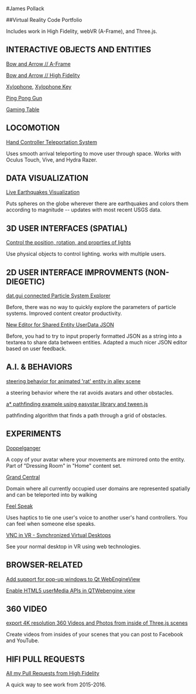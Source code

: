 
#James Pollack

##Virtual Reality Code Portfolio

Includes work in High Fidelity, webVR (A-Frame), and Three.js.


INTERACTIVE OBJECTS AND ENTITIES
--------------------------------

[Bow and Arrow // A-Frame](https://github.com/imgntn/jBow)

[Bow and Arrow // High Fidelity](https://github.com/imgntn/hifi/blob/master/unpublishedScripts/marketplace/bow/bow.js)

[Xylophone](https://github.com/imgntn/jbp-hifi-apps/blob/master/xylophone/createXylophone.js), [Xylophone Key](https://github.com/imgntn/jbp-hifi-apps/blob/master/xylophone/xylophoneKey.js)

[Ping Pong Gun](https://github.com/imgntn/hifi/blob/master/scripts/tutorials/entity_scripts/pingPongGun.js)

[Gaming Table](https://github.com/imgntn/jbp-hifi-apps/tree/master/gameTable)

LOCOMOTION
----------

[Hand Controller Teleportation System](https://github.com/imgntn/hifi/blob/master/scripts/system/controllers/teleport.js)

Uses smooth arrival teleporting to move user through space.  Works with Oculus Touch, Vive, and Hydra Razer.


DATA VISUALIZATION
------------------

[Live Earthquakes Visualization](https://github.com/imgntn/hifi/blob/master/script-archive/data_visualization/earthquakes_live.js)

Puts spheres on the globe wherever there are earthquakes and colors them according to magnitude -- updates with most recent USGS data.


3D USER INTERFACES (SPATIAL)
------------------
[Control the position, rotation, and proprties of lights](https://github.com/imgntn/hifi/tree/master/script-archive/light_modifier)

Use physical objects to control lighting.  works with multiple users.


2D USER INTERFACE IMPROVMENTS (NON-DIEGETIC)
-----------------------------

[dat.gui connected Particle System Explorer](https://github.com/imgntn/hifi/blob/master/scripts/system/particle_explorer/particleExplorer.js)

Before, there was no way to quickly explore the parameters of particle systems.  Improved content creator productivity.

[New Editor for Shared Entity UserData JSON](https://github.com/imgntn/hifi/pull/8505)

Before, you had to try to input properly formatted JSON as a string into a textarea to share data between entities.  Adapted a much nicer JSON editor based on user feedback.


A.I. & BEHAVIORS
----------------

[steering behavior for animated 'rat' entity in alley scene](https://github.com/imgntn/hifi/blob/master/script-archive/drylake/ratSteer.js)

a steering behavior where the rat avoids avatars and other obstacles.

[a* pathfinding example using easystar library and tween.js](https://github.com/imgntn/hifi/blob/master/script-archive/libraries/easyStarExample.js)

pathfinding algorithm that finds a path through a grid of obstacles.


EXPERIMENTS
-----------
[Doppelganger](https://github.com/imgntn/hifi/blob/master/script-archive/dressing_room/doppelganger.js) 

A copy of your avatar where your movements are mirrored onto the entity.  Part of "Dressing Room" in "Home" content set.

[Grand Central](https://github.com/imgntn/jbp-hifi-apps/blob/master/grandcentral/main.js)

Domain where all currently occupied user domains are represented spatially and can be teleported into by walking

[Feel Speak](https://github.com/imgntn/jbp-hifi-apps/tree/master/feelspeak)

Uses haptics to tie one user's voice to another user's hand controllers.  You can feel when someone else speaks.  

[VNC in VR - Synchronized Virtual Desktops](http://blog.highfidelity.com/blog/2016/4/25/vnc-in-vr-synchronized-virtual-desktops)

See your normal desktop in VR using web technologies.  

BROWSER-RELATED
---------------

[Add support for pop-up windows to Qt WebEngineView](https://github.com/imgntn/hifi/pull/7143)  

[Enable HTML5 userMedia APIs in QTWebengine view](https://github.com/imgntn/hifi/pull/7137)

360 VIDEO
---------
[export 4K resolution 360 Videos and Photos from inside of Three.js scenes](https://github.com/imgntn/j360)

Create videos from insides of your scenes that you can post to Facebook and YouTube.


HIFI PULL REQUESTS
-------------
[All my Pull Requests from High Fidelity](https://github.com/imgntn/hifi/pulls?utf8=%E2%9C%93&q=is%3Apr%20is%3Aclosed%20author%3Aimgntn)

A quick way to see work from 2015-2016.
